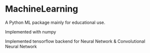 # MachineLearning

A Python ML package mainly for educational use.

Implemented with numpy

Implemented tensorflow backend for Neural Network & Convolutional Neural Network
